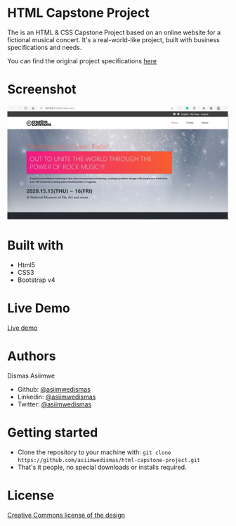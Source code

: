 # HTML Capstone Project

The is an HTML & CSS Capstone Project based on an online website for a fictional musical concert. It's a real-world-like project, built with business specifications and needs.

You can find the original project specifications [here](https://www.behance.net/gallery/29845175/CC-Global-Summit-2015)

# Screenshot

![Image description](images/screenshot.jpg)

# Built with

- Html5
- CSS3
- Bootstrap v4

# Live Demo

[Live demo](https://rawcdn.githack.com/asiimwedismas/html-capstone-project/874fafb43619993e8e4cfd2cbdd9079a4e66a2e9/index.html)

# Authors

Dismas Asiimwe

- Github: [@asiimwedismas](https://github.com/asiimwedismas)
- Linkedin: [@asiimwedismas](https://www.linkedin.com/in/asiimwedismas/)
- Twitter: [@asiimwedismas](https://www.twitter.com/asiimwedismas)

# Getting started

- Clone the repository to your machine with: `git clone https://github.com/asiimwedismas/html-capstone-project.git`
- That's it people, no special downloads or installs required.

# License

[Creative Commons license of the design](https://creativecommons.org/licenses/by-nc/4.0/)
